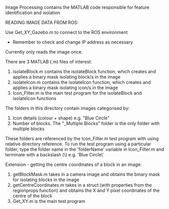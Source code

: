 Image Processing contains the MATLAB code responsible for feature identification and isolation

READING IMAGE DATA FROM ROS:

Use Get_XY_Gazebo.m to connect to the ROS environment
 - Remember to check and change IP address as necessary

Currently only reads the image once.


There are 3 MATLAB (.m) files of interest:
1. isolateBlock.m contains the isolateBlock function, which creates and applies a binary mask isolating block/s in the image
2. isolateIcon.m contains the isolateIcon function, which creates and applies a binary mask isolating icon/s in the image
3. Icon_Filter.m is the main test program for the isolateBlock and isolateIcon functions

The folders in this directory contain images categorised by:
1. Icon details (colour + shape) e.g. "Blue Circle"
2. Number of blocks. The "_Multiple Blocks" folder is the only folder with multiple blocks

These folders are referenced by the Icon_Filter.m test program with using relative directory reference. To run the test program
using a particular folder, type the folder name in the 'folderName' variable in Icon_Filter.m and terminate with a backslash (\\)
e.g. 'Blue Circle\\'

Extension - getting the centre coordinates of a block in an image:

1. getBlockMask.m takes in a camera image and obtains the binary mask for isolating blocks in the image
2. getCentreCoordinates.m takes in a struct (with properties from the regionprops function) and obtains the X and Y pixel coordinates of the centre of the block
3. Get_XY.m is the main test program
